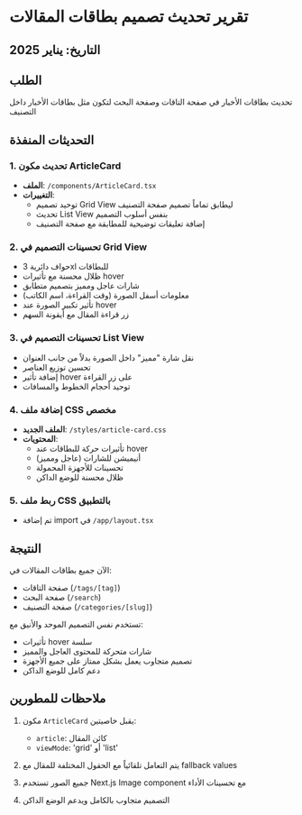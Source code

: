 # تقرير تحديث تصميم بطاقات المقالات

## التاريخ: يناير 2025

## الطلب
تحديث بطاقات الأخبار في صفحة التاقات وصفحة البحث لتكون مثل بطاقات الأخبار داخل التصنيف

## التحديثات المنفذة

### 1. تحديث مكون ArticleCard
- **الملف**: `/components/ArticleCard.tsx`
- **التغييرات**:
  - توحيد تصميم Grid View ليطابق تماماً تصميم صفحة التصنيف
  - تحديث List View بنفس أسلوب التصميم
  - إضافة تعليقات توضيحية للمطابقة مع صفحة التصنيف

### 2. تحسينات التصميم في Grid View
- حواف دائرية 3xl للبطاقات
- ظلال محسنة مع تأثيرات hover
- شارات عاجل ومميز بتصميم متطابق
- معلومات أسفل الصورة (وقت القراءة، اسم الكاتب)
- تأثير تكبير الصورة عند hover
- زر قراءة المقال مع أيقونة السهم

### 3. تحسينات التصميم في List View
- نقل شارة "مميز" داخل الصورة بدلاً من جانب العنوان
- تحسين توزيع العناصر
- إضافة تأثير hover على زر القراءة
- توحيد أحجام الخطوط والمسافات

### 4. إضافة ملف CSS مخصص
- **الملف الجديد**: `/styles/article-card.css`
- **المحتويات**:
  - تأثيرات حركة للبطاقات عند hover
  - أنيميشن للشارات (عاجل ومميز)
  - تحسينات للأجهزة المحمولة
  - ظلال محسنة للوضع الداكن

### 5. ربط ملف CSS بالتطبيق
- تم إضافة import في `/app/layout.tsx`

## النتيجة

الآن جميع بطاقات المقالات في:
- صفحة التاقات (`/tags/[tag]`)
- صفحة البحث (`/search`)
- صفحة التصنيف (`/categories/[slug]`)

تستخدم نفس التصميم الموحد والأنيق مع:
- تأثيرات hover سلسة
- شارات متحركة للمحتوى العاجل والمميز
- تصميم متجاوب يعمل بشكل ممتاز على جميع الأجهزة
- دعم كامل للوضع الداكن

## ملاحظات للمطورين

1. مكون `ArticleCard` يقبل خاصيتين:
   - `article`: كائن المقال
   - `viewMode`: 'grid' أو 'list'

2. يتم التعامل تلقائياً مع الحقول المختلفة للمقال مع fallback values

3. جميع الصور تستخدم Next.js Image component مع تحسينات الأداء

4. التصميم متجاوب بالكامل ويدعم الوضع الداكن 